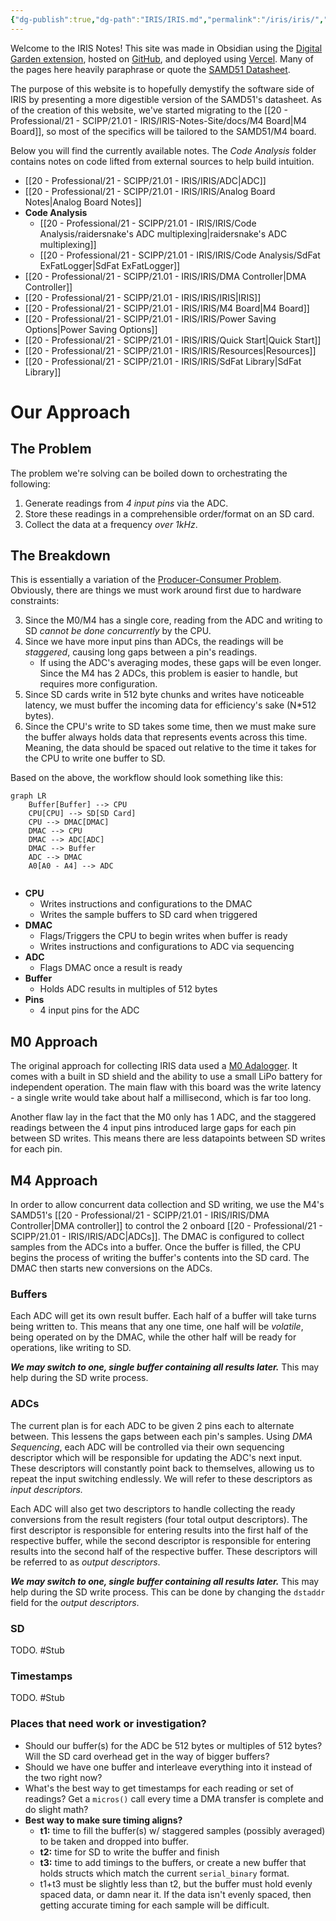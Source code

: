 ```yaml
---
{"dg-publish":true,"dg-path":"IRIS/IRIS.md","permalink":"/iris/iris/","tags":["gardenEntry"],"noteIcon":"","created":"2024-08-23T14:09:13.301-07:00","updated":"2025-02-15T15:34:56.575-08:00"}
---
```


Welcome to the IRIS Notes! This site was made in Obsidian using the [Digital Garden extension](https://dg-docs.ole.dev/), hosted on [GitHub](https://github.com/Baron-Paelen/iris-notes-site), and deployed using [Vercel](https://vercel.com). Many of the pages here heavily paraphrase or quote the [SAMD51 Datasheet](https://ww1.microchip.com/downloads/aemDocuments/documents/MCU32/ProductDocuments/DataSheets/SAM-D5x-E5x-Family-Data-Sheet-DS60001507.pdf).

The purpose of this website is to hopefully demystify the software side of IRIS by presenting a more digestible version of the SAMD51's datasheet. As of the creation of this website, we've started migrating to the [[20 - Professional/21 - SCIPP/21.01 - IRIS/IRIS-Notes-Site/docs/M4 Board\|M4 Board]], so most of the specifics will be tailored to the SAMD51/M4 board. 

Below you will find the currently available notes. The *Code Analysis* folder contains notes on code lifted from external sources to help build intuition.


- [[20 - Professional/21 - SCIPP/21.01 - IRIS/IRIS/ADC\|ADC]]
- [[20 - Professional/21 - SCIPP/21.01 - IRIS/IRIS/Analog Board Notes\|Analog Board Notes]]
- **Code Analysis**
    - [[20 - Professional/21 - SCIPP/21.01 - IRIS/IRIS/Code Analysis/raidersnake's ADC multiplexing\|raidersnake's ADC multiplexing]]
    - [[20 - Professional/21 - SCIPP/21.01 - IRIS/IRIS/Code Analysis/SdFat ExFatLogger\|SdFat ExFatLogger]]
- [[20 - Professional/21 - SCIPP/21.01 - IRIS/IRIS/DMA Controller\|DMA Controller]]
- [[20 - Professional/21 - SCIPP/21.01 - IRIS/IRIS/IRIS\|IRIS]]
- [[20 - Professional/21 - SCIPP/21.01 - IRIS/IRIS/M4 Board\|M4 Board]]
- [[20 - Professional/21 - SCIPP/21.01 - IRIS/IRIS/Power Saving Options\|Power Saving Options]]
- [[20 - Professional/21 - SCIPP/21.01 - IRIS/IRIS/Quick Start\|Quick Start]]
- [[20 - Professional/21 - SCIPP/21.01 - IRIS/IRIS/Resources\|Resources]]
- [[20 - Professional/21 - SCIPP/21.01 - IRIS/IRIS/SdFat Library\|SdFat Library]]



# Our Approach
## The Problem
The problem we're solving can be boiled down to orchestrating the following:
1. Generate readings from *4 input pins* via the ADC.
2. Store these readings in a comprehensible order/format on an SD card.
3. Collect the data at a frequency *over 1kHz*.

## The Breakdown
This is essentially a variation of the [Producer-Consumer Problem](https://en.wikipedia.org/wiki/Producer%E2%80%93consumer_problem). Obviously, there are things we must work around first due to hardware constraints:

3. Since the M0/M4 has a single core, reading from the ADC and writing to SD *cannot be done concurrently* by the CPU.
4. Since we have more input pins than ADCs, the readings will be *staggered*, causing long gaps between a pin's readings.
	- If using the ADC's averaging modes, these gaps will be even longer. Since the M4 has 2 ADCs, this problem is easier to handle, but requires more configuration.
5. Since SD cards write in 512 byte chunks and writes have noticeable latency, we must buffer the incoming data for efficiency's sake (N\*512 bytes).
6. Since the CPU's write to SD takes some time, then we must make sure the buffer always holds data that represents events across this time. Meaning, the data should be spaced out relative to the time it takes for the CPU to write one buffer to SD.

Based on the above, the workflow should look something like this:
```mermaid
graph LR
    Buffer[Buffer] --> CPU
    CPU[CPU] --> SD[SD Card]
    CPU --> DMAC[DMAC]
    DMAC --> CPU
    DMAC --> ADC[ADC]
    DMAC --> Buffer
    ADC --> DMAC
    A0[A0 - A4] --> ADC 


```
- **CPU**
	- Writes instructions and configurations to the DMAC
	- Writes the sample buffers to SD card when triggered
- **DMAC**
	- Flags/Triggers the CPU to begin writes when buffer is ready
	- Writes instructions and configurations to ADC via sequencing
- **ADC**
	- Flags DMAC once a result is ready
- **Buffer**
	- Holds ADC results in multiples of 512 bytes
- **Pins**
	- 4 input pins for the ADC
## M0 Approach
The original approach for collecting IRIS data used a [M0 Adalogger](https://www.adafruit.com/product/2796). It comes with a built in SD shield and the ability to use a small LiPo battery for independent operation. The main flaw with this board was the write latency - a single write would take about half a millisecond, which is far too long. 

Another flaw lay in the fact that the M0 only has 1 ADC, and the staggered readings between the 4 input pins introduced large gaps for each pin between SD writes. This means there are less datapoints between SD writes for each pin.

## M4 Approach
In order to allow concurrent data collection and SD writing, we use the M4's SAMD51's [[20 - Professional/21 - SCIPP/21.01 - IRIS/IRIS/DMA Controller\|DMA controller]] to control the 2 onboard [[20 - Professional/21 - SCIPP/21.01 - IRIS/IRIS/ADC\|ADCs]]. The DMAC is configured to collect samples from the ADCs into a buffer. Once the buffer is filled, the CPU begins the process of writing the buffer's contents into the SD card. The DMAC then starts new conversions on the ADCs.

### Buffers
Each ADC will get its own result buffer. Each half of a buffer will take turns being written to. This means that any one time, one half will be *volatile*, being operated on by the DMAC, while the other half will be ready for operations, like writing to SD.

***We may switch to one, single buffer containing all results later.*** This may help during the SD write process.
### ADCs
The current plan is for each ADC to be given 2 pins each to alternate between. This lessens the gaps between each pin's samples. Using *DMA Sequencing*, each ADC will be controlled via their own sequencing descriptor which will be responsible for updating the ADC's next input. These descriptors will constantly point back to themselves, allowing us to repeat the input switching endlessly. We will refer to these descriptors as *input descriptors.*

Each ADC will also get two descriptors to handle collecting the ready conversions from the result registers (four total output descriptors). The first descriptor is responsible for entering results into the first half of the respective buffer, while the second descriptor is responsible for entering results into the second half of the respective buffer. These descriptors will be referred to as *output descriptors*.

***We may switch to one, single buffer containing all results later.*** This may help during the SD write process. This can be done by changing the `dstaddr` field for the *output descriptors*.

### SD
TODO. #Stub 

### Timestamps
TODO. #Stub 

### Places that need work or investigation?
- Should our buffer(s) for the ADC be 512 bytes or multiples of 512 bytes? Will the SD card overhead get in the way of bigger buffers?
- Should we have one buffer and interleave everything into it instead of the two right now?
- What's the best way to get timestamps for each reading or set of readings? Get a `micros()` call every time a DMA transfer is complete and do slight math? 
- **Best way to make sure timing aligns?** 
	- **t1:** time to fill the buffer(s) w/ staggered samples (possibly averaged) to be taken and dropped into buffer. 
	- **t2:** time for SD to write the buffer and finish
	- **t3:** time to add timings to the buffers, or create a new buffer that holds structs which match the current `serial_binary` format.
	- t1+t3 must be slightly less than t2, but the buffer must hold evenly spaced data, or damn near it. If the data isn't evenly spaced, then getting accurate timing for each sample will be difficult.